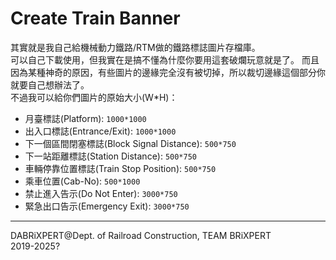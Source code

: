 # Create Train Banner
其實就是我自己給機械動力鐵路/RTM做的鐵路標誌圖片存檔庫。  
可以自己下載使用，但我實在是搞不懂為什麼你要用這套破爛玩意就是了。
而且因為某種神奇的原因，有些圖片的邊緣完全沒有被切掉，所以裁切邊緣這個部分你就要自己想辦法了。  
不過我可以給你們圖片的原始大小(W*H)：    

- 月臺標誌(Platform): `1000*1000`  
- 出入口標誌(Entrance/Exit): `1000*1000`  
- 下一個區間閉塞標誌(Block Signal Distance): `500*750`  
- 下一站距離標誌(Station Distance): `500*750`  
- 車輛停靠位置標誌(Train Stop Position): `500*750`  
- 乘車位置(Cab-No): `500*1000`
- 禁止進入告示(Do Not Enter): `3000*750`
- 緊急出口告示(Emergency Exit): `3000*750`

---

DABRiXPERT@Dept. of Railroad Construction, TEAM BRiXPERT  
2019-2025?  